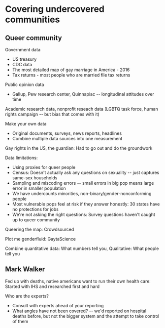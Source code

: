 # Covering undercovered communities


## Queer community 

Government data
- US treasury 
- CDC data 
- The most detailed map of gay marriage in America - 2016
- Tax returns - most people who are married file tax returns

Public opinion data
- Gallup, Pew research center, Quinnapiac -- longitudinal attitudes over time

Academic research data, nonprofit reseach data (LGBTQ task force, human rights campaign -- but bias that comes with it)


Make your own data
- Original documents, surveys, news reports, headlines
- Combine multiple data sources into one measurement

Gay rights in the US, the guardian: Had to go out and do the groundwork

Data limitations:
- Using proxies for queer people
- Census: Doesn't actually ask any questions on sexuality -- just captures same-sex households
- Sampling and miscoding errors -- small errors in big pop means large error in smaller population
- We have undercounts minorities, non-binary/gender-nonconforming people
- Most vulnerable pops feel at risk if they answer honestly: 30 states have no protections for jobs
- We're not asking the right questions: Survey questions haven't caught up to queer community

Queering the map: Crowdsourced

Plot me genderfluid: GaytaScience

Combine quantitative data: What numbers tell you, Qualitative: What people tell you

## Mark Walker

Fed up with deaths, native americans want to run their own health care: Started with IHS and researched first and hard

Who are the experts?
- Consult with experts ahead of your reporting
- What angles have not been covered? -- we'd reported on hospital deaths before, but not the bigger system and the attempt to take control of them




